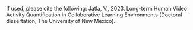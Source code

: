 If used, please cite the following:
Jatla, V., 2023. Long-term Human Video Activity Quantification in Collaborative Learning Environments (Doctoral dissertation, The University of New Mexico).
